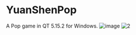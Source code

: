 # YuanShenPop
A Pop game in QT 5.15.2 for Windows.
![image](https://github.com/VijaySue/YuanShenPop/assets/101463820/876ae0e3-7f5c-499c-b3f7-09ac42c09b92)
![2](https://github.com/VijaySue/YuanShenPop/assets/101463820/3e62e0a2-d06b-4ca4-b564-fb9b4a9595fc)

